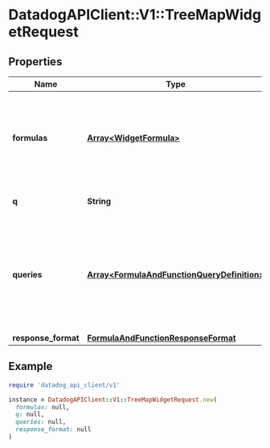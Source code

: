 # DatadogAPIClient::V1::TreeMapWidgetRequest

## Properties

| Name                | Type                                                                                       | Description                                                                                               | Notes      |
| ------------------- | ------------------------------------------------------------------------------------------ | --------------------------------------------------------------------------------------------------------- | ---------- |
| **formulas**        | [**Array&lt;WidgetFormula&gt;**](WidgetFormula.md)                                         | List of formulas that operate on queries. **This feature is currently in beta.**                          | [optional] |
| **q**               | **String**                                                                                 | The widget metrics query.                                                                                 | [optional] |
| **queries**         | [**Array&lt;FormulaAndFunctionQueryDefinition&gt;**](FormulaAndFunctionQueryDefinition.md) | List of queries that can be returned directly or used in formulas. **This feature is currently in beta.** | [optional] |
| **response_format** | [**FormulaAndFunctionResponseFormat**](FormulaAndFunctionResponseFormat.md)                |                                                                                                           | [optional] |

## Example

```ruby
require 'datadog_api_client/v1'

instance = DatadogAPIClient::V1::TreeMapWidgetRequest.new(
  formulas: null,
  q: null,
  queries: null,
  response_format: null
)
```
